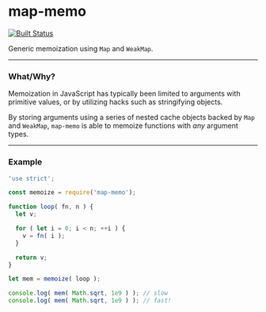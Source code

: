 map-memo
===

[![Built Status](https://codeship.com/projects/45348fb0-5c91-0133-11c0-5e493a25d753/status?branch=master)](https://codeship.com/projects/110961/)

Generic memoization using `Map` and `WeakMap`.

---

### What/Why?

Memoization in JavaScript has typically been limited to arguments
with primitive values, or by utilizing hacks such as stringifying objects.

By storing arguments using a series of nested cache objects backed by `Map`
and `WeakMap`, `map-memo` is able to memoize functions with *any*
argument types.

---

### Example

```js
'use strict';

const memoize = require('map-memo');

function loop( fn, n ) {
  let v;

  for ( let i = 0; i < n; ++i ) {
    v = fn( i );
  }

  return v;
}

let mem = memoize( loop );

console.log( mem( Math.sqrt, 1e9 ) ); // slow
console.log( mem( Math.sqrt, 1e9 ) ); // fast!
```
